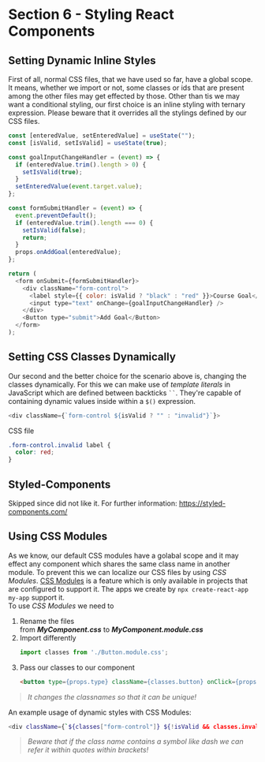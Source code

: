 # Section 6 - Styling React Components
## Setting Dynamic Inline Styles
First of all, normal CSS files, that we have used so far, have a global scope. It means, whether we import or not, some classes or ids that are present among the other files may get effected by those. Other than tis we may want a conditional styling, our first choice is an inline styling with ternary expression. Please beware that it overrides all the stylings defined by our CSS files.
```javascript
const [enteredValue, setEnteredValue] = useState("");
const [isValid, setIsValid] = useState(true);

const goalInputChangeHandler = (event) => {
  if (enteredValue.trim().length > 0) {
    setIsValid(true);
  }
  setEnteredValue(event.target.value);
};

const formSubmitHandler = (event) => {
  event.preventDefault();
  if (enteredValue.trim().length === 0) {
    setIsValid(false);
    return;
  }
  props.onAddGoal(enteredValue);
};

return (
  <form onSubmit={formSubmitHandler}>
    <div className="form-control">
      <label style={{ color: isValid ? "black" : "red" }}>Course Goal</label>
      <input type="text" onChange={goalInputChangeHandler} />
    </div>
    <Button type="submit">Add Goal</Button>
  </form>
);
```

## Setting CSS Classes Dynamically
Our second and the better choice for the scenario above is, changing the classes dynamically. For this we can make use of *template literals* in JavaScript which are defined between backticks ` `` `. They're capable of containing dynamic values inside within a `$()` expression.
```javascript
<div className={`form-control ${isValid ? "" : "invalid"}`}>
```
CSS file
```css
.form-control.invalid label {
  color: red;
}
```

## Styled-Components
Skipped since did not like it. For further information: https://styled-components.com/

## Using CSS Modules
As we know, our default CSS modules have a golabal scope and it may effect any component which shares the same class name in another module. To prevent this we can localize our CSS files by using *CSS Modules*. [CSS Modules](https://create-react-app.dev/docs/adding-a-css-modules-stylesheet/) is a feature which is only available in projects that are configured to support it. The apps we create by `npx create-react-app my-app` support it.  
To use *CSS Modules* we need to
1. Rename the files  
from ***MyComponent.css*** to ***MyComponent.module.css***
1. Import differently
    ```javascript
    import classes from './Button.module.css';
    ```
1. Pass our classes to our component
    ```html
    <button type={props.type} className={classes.button} onClick={props.onClick}>
    ```
> *It changes the classnames so that it can be unique!*

An example usage of dynamic styles with CSS Modules:
```bash
<div className={`${classes["form-control"]} ${!isValid && classes.invalid}`}></div>
```
> *Beware that if the class name contains a symbol like dash we can refer it within quotes within brackets!*